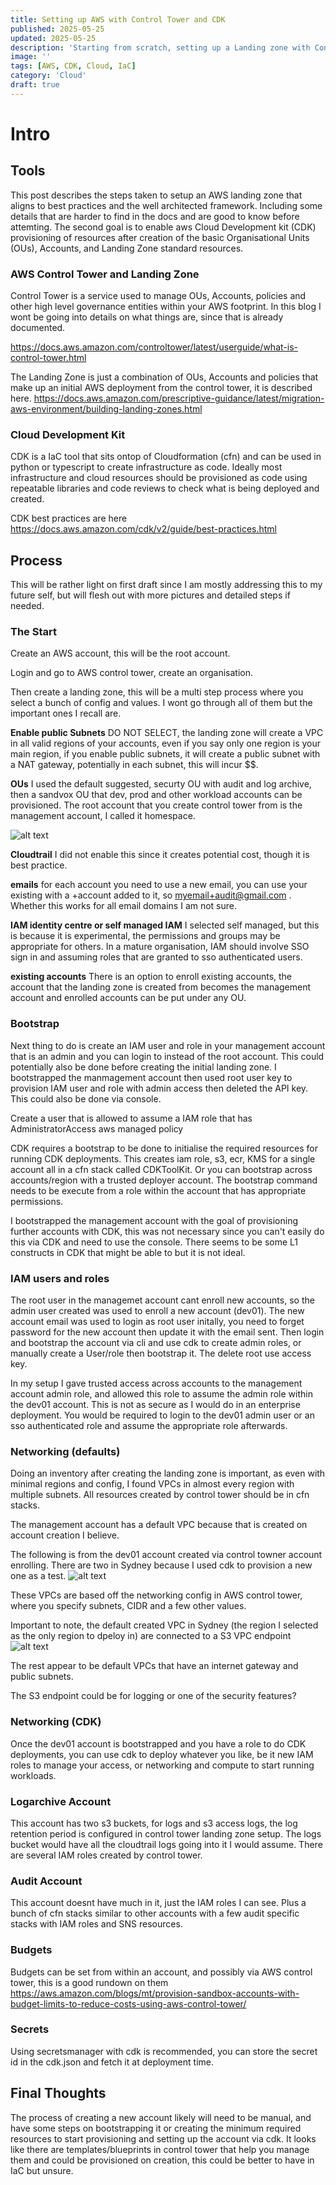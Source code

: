 ```yaml
---
title: Setting up AWS with Control Tower and CDK
published: 2025-05-25
updated: 2025-05-25
description: 'Starting from scratch, setting up a Landing zone with Control Tower and enabling CDK'
image: ''
tags: [AWS, CDK, Cloud, IaC]
category: 'Cloud'
draft: true 
---
```


# Intro

## Tools

This post describes the steps taken to setup an AWS landing zone that aligns to best practices and the well architected framework. Including some details that are harder to find in the docs and are good to know before attemting. The second goal is to enable aws Cloud Development kit (CDK) provisioning of resources after creation of the basic Organisational Units (OUs), Accounts, and Landing Zone standard resources.

### AWS Control Tower and Landing Zone

Control Tower is a service used to manage OUs, Accounts, policies and other high level governance entities within your AWS footprint. In this blog I wont be going into details on what things are, since that is already documented. 

https://docs.aws.amazon.com/controltower/latest/userguide/what-is-control-tower.html

The Landing Zone is just a combination of OUs, Accounts and policies that make up an initial AWS deployment from the control tower, it is described here.
https://docs.aws.amazon.com/prescriptive-guidance/latest/migration-aws-environment/building-landing-zones.html

### Cloud Development Kit

CDK is a IaC tool that sits ontop of Cloudformation (cfn) and can be used in python or typescript to create infrastructure as code. Ideally most infrastructure and cloud resources should be provisioned as code using repeatable libraries and code reviews to check what is being deployed and created.

CDK best practices are here https://docs.aws.amazon.com/cdk/v2/guide/best-practices.html

## Process

This will be rather light on first draft since I am mostly addressing this to my future self, but will flesh out with more pictures and detailed steps if needed.

### The Start

Create an AWS account, this will be the root account.

Login and go to AWS control tower, create an organisation.

Then create a landing zone, this will be a multi step process where you select a bunch of config and values. I wont go through all of them but the important ones I recall are.

**Enable public Subnets** DO NOT SELECT, the landing zone will create a VPC in all valid regions of your accounts, even if you say only one region is your main region, if you enable public subnets, it will create a public subnet with a NAT gateway, potentially in each subnet, this will incur $$.

**OUs** I used the default suggested, securty OU with audit and log archive, then a sandvox OU that dev, prod and other workload accounts can be provisioned. The root account that you create control tower from is the management account, I called it homespace.

![alt text](aws_organisations.png "AWS OUs and Accounts")

**Cloudtrail** I did not enable this since it creates potential cost, though it is best practice.

**emails** for each account you need to use a new email, you can use your existing with a +account added to it, so myemail+audit@gmail.com . Whether this works for all email domains I am not sure.

**IAM identity centre or self managed IAM** I selected self managed, but this is because it is experimental, the permissions and groups may be appropriate for others. In a mature organisation, IAM should involve SSO sign in and assuming roles that are granted to sso authenticated users.

**existing accounts** There is an option to enroll existing accounts, the account that the landing zone is created from becomes the management account and enrolled accounts can be put under any OU.



### Bootstrap

Next thing to do is create an IAM user and role in your management account that is an admin and you can login to instead of the root account. This could potentially also be done before creating the initial landing zone. I bootstrapped the manmagement account then used root user key to provision IAM user and role with admin access then deleted the API key. This could also be done via console. 

Create a user that is allowed to assume a IAM role that has AdministratorAccess aws managed policy

CDK requires a bootstrap to be done to initialise the required resources for running CDK deployments. This creates iam role, s3, ecr, KMS for a single account all in a cfn stack called CDKToolKit. Or you can bootstrap across accounts/region with a trusted deployer account. The bootstrap command needs to be execute from a role within the account that has appropriate permissions.

I bootstrapped the management account with the goal of provisioning further accounts with CDK, this was not necessary since you can't easily do this via CDK and need to use the console. There seems to be some L1 constructs in CDK that might be able to but it is not ideal.

### IAM users and roles

The root user in the managemet account cant enroll new accounts, so the admin user created was used to enroll a new account (dev01). The new account email was used to login as root user initally, you need to forget password for the new account then update it with the email sent. Then login and bootstrap the account via cli and use cdk to create admin roles, or manually create a User/role then bootstrap it. The delete root use access key.

In my setup I gave trusted access across accounts to the management account admin role, and allowed this role to assume the admin role within the dev01 account. This is not as secure as I would do in an enterprise deployment. You would be required to login to the dev01 admin user or an sso authenticated role and assume the appropriate role afterwards.

### Networking (defaults)

Doing an inventory after creating the landing zone is important, as even with minimal regions and config, I found VPCs in almost every region with multiple subnets. All resources created by control tower should be in cfn stacks.

The management account has a default VPC because that is created on account creation I believe.

The following is from the dev01 account created via control towner account enrolling. There are two in Sydney because I used cdk to provision a new one as a test.
![alt text](vpcs.png "VPCs in dev01")

These VPCs are based off the networking config in AWS control tower, where you specify subnets, CIDR and a few other values.

Important to note, the default created VPC in Sydney (the region I selected as the only region to dpeloy in) are connected to a S3 VPC endpoint
![alt text](vpc_resource_map.png "VPC resource map")

The rest appear to be default VPCs that have an internet gateway and public subnets.

The S3 endpoint could be for logging or one of the security features?

### Networking (CDK)

Once the dev01 account is bootstrapped and you have a role to do CDK deployments, you can use cdk to deploy whatever you like, be it new IAM roles to manage your access, or networking and compute to start running workloads.

### Logarchive Account

This account has two s3 buckets, for logs and s3 access logs, the log retention period is configured in control tower landing zone setup. The logs bucket would have all the cloudtrail logs going into it I would assume. There are several IAM roles created by control tower.

### Audit Account

This account doesnt have much in it, just the IAM roles I can see. Plus a bunch of cfn stacks similar to other accounts with a few audit specific stacks with IAM roles and SNS resources.

### Budgets

Budgets can be set from within an account, and possibly via AWS control tower, this is a good rundown on them https://aws.amazon.com/blogs/mt/provision-sandbox-accounts-with-budget-limits-to-reduce-costs-using-aws-control-tower/ 

### Secrets

Using secretsmanager with cdk is recommended, you can store the secret id in the cdk.json and fetch it at deployment time.


## Final Thoughts

The process of creating a new account likely will need to be manual, and have some steps on bootstrapping it or creating the minimum required resources to start provisioning and setting up the account via cdk. 
It looks like there are templates/blueprints in control tower that help you manage them and could be provisioned on creation, this could be better to have in IaC but unsure.
